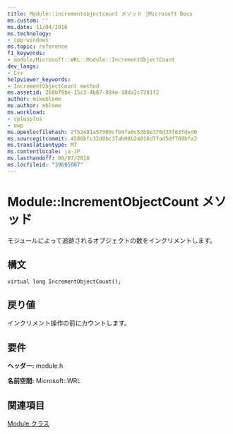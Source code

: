```yaml
---
title: Module::incrementobjectcount メソッド |Microsoft Docs
ms.custom: ''
ms.date: 11/04/2016
ms.technology:
- cpp-windows
ms.topic: reference
f1_keywords:
- module/Microsoft::WRL::Module::IncrementObjectCount
dev_langs:
- C++
helpviewer_keywords:
- IncrementObjectCount method
ms.assetid: 268b79be-15c3-4b07-884e-18da2c7281f2
author: mikeblome
ms.author: mblome
ms.workload:
- cplusplus
- uwp
ms.openlocfilehash: 2f52e81a57909cfb9fa0c52b8e376d33f63fded0
ms.sourcegitcommit: 4586bfc32d8bc37ab08b24816d7fad5df709bfa3
ms.translationtype: MT
ms.contentlocale: ja-JP
ms.lasthandoff: 08/07/2018
ms.locfileid: "39605007"
---
```

# <a name="moduleincrementobjectcount-method"></a>Module::IncrementObjectCount メソッド
モジュールによって追跡されるオブジェクトの数をインクリメントします。  
  
## <a name="syntax"></a>構文  
  
```  
virtual long IncrementObjectCount();  
```  
  
## <a name="return-value"></a>戻り値  
 インクリメント操作の前にカウントします。  
  
## <a name="requirements"></a>要件  
 **ヘッダー:** module.h  
  
 **名前空間:** Microsoft::WRL
 
## <a name="see-also"></a>関連項目
 [Module クラス](../windows/module-class.md)